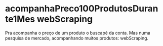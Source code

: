 # acompanhaPreco100ProdutosDurante1Mes webScraping
Pra acompanha o preço de um produto o buscapé da conta. Mas numa pesquisa de mercado, acompanhando muitos produtos: webScraping.

